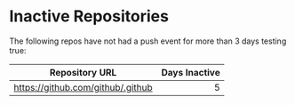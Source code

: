 # Inactive Repositories

The following repos have not had a push event for more than 3 days testing true:

| Repository URL | Days Inactive |
| --- | ---: |
| https://github.com/github/.github | 5 |
